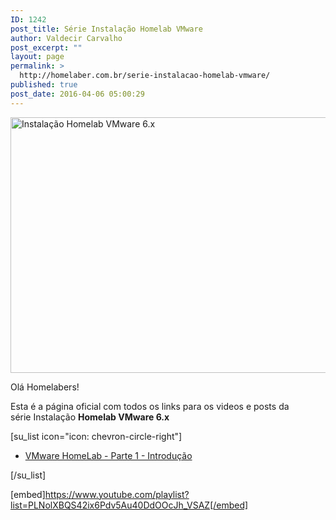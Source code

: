 ```yaml
---
ID: 1242
post_title: Série Instalação Homelab VMware
author: Valdecir Carvalho
post_excerpt: ""
layout: page
permalink: >
  http://homelaber.com.br/serie-instalacao-homelab-vmware/
published: true
post_date: 2016-04-06 05:00:29
---
```

<img class="aligncenter size-full wp-image-1293" src="http://homelaber.com.br/site/wp-content/uploads/2016/04/homelab-serie-reboot.png" alt="Instalação Homelab VMware 6.x" width="697" height="409" />

Olá Homelabers!

Esta é a página oficial com todos os links para os videos e posts da série Instalação <strong>Homelab VMware 6.x</strong>

[su_list icon="icon: chevron-circle-right"]
<ul>
	<li><a href="http://homelaber.com.br/instalacao-homelab-vmware-6-x-parte-01-introducao/">VMware HomeLab - Parte 1 - Introdução</a></li>
</ul>
[/su_list]

[embed]https://www.youtube.com/playlist?list=PLNolXBQS42ix6Pdv5Au40DdOOcJh_VSAZ[/embed]